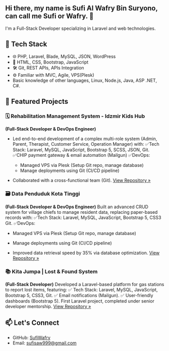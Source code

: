 ## Hi there, my name is Sufi Al Wafry Bin Suryono, can call me Sufi or Wafry. 👋

I'm a Full-Stack Developer specializing in Laravel and web technologies.

## 🔧 Tech Stack
- 🌐 PHP, Laravel, Blade, MySQL, JSON, WordPress
- 🎨 HTML, CSS, Bootstrap, JavaScript
- 🛠️ Git, REST APIs, APIs Integration
- ⚙️ Familiar with MVC, Agile, VPS(Plesk)
- Basic knowledge of other languages, Linux, Node.js, Java, ASP .NET, C#.

## 🚀 Featured Projects

### 🗓️ Rehabilitation Management System - Idzmir Kids Hub
**(Full-Stack Developer & DevOps Engineer)**
- Led end-to-end development of a complex multi-role system (Admin, Parent, Therapist, Customer
Service, Operation Manager) with:
✅Tech Stack: Laravel, MySQL, JavaScript, Bootstrap 5, SCSS, JSON, Git.
✅CHIP payment gateway & email automation (Mailgun)
✅DevOps:
  - Managed VPS via Plesk (Setup Git repo, manage database)
  - Manage deployments using Git (CI/CD pipeline)
  
- Collaborated with a cross-functional team (Git).
[View Repository »](https://github.com/asyikin854/idzmirMerge.git)

### 🗃️ Data Penduduk Kota Tinggi 
**(Full-Stack Developer & DevOps Engineer)**
Built an advanced CRUD system for village chiefs to manage resident data, replacing paper-based records with:
✅Tech Stack: Laravel, MySQL, JavaScript, Bootstrap 5, CSS3 Git.
✅DevOps:
  - Managed VPS via Plesk (Setup Git repo, manage database)
  - Manage deployments using Git (CI/CD pipeline)
  
- Improved data retrieval speed by 35% via database optimization.
[View Repository »](https://github.com/CTE-ERSMY/data-penduduk.git)

### 📚 Kita Jumpa | Lost & Found System
**(Full-Stack Developer)**
Developed a Laravel-based platform for gas stations to report lost items, featuring: 
✅ Tech Stack: Laravel, MySQL, JavaScript, Bootstrap 5, CSS3, Git. 
✅ Email notifications (Mailgun). 
✅ User-friendly dashboards (Bootstrap 5).
First Laravel project, completed under senior developer mentorship.
[View Repository »](https://github.com/CTE-ERSMY/lost-and-found.git)

## 📫 Let's Connect
- GitHub: [SufiWafry](https://github.com/SufiWafry)
- Email: sufisaw999@gmail.com
